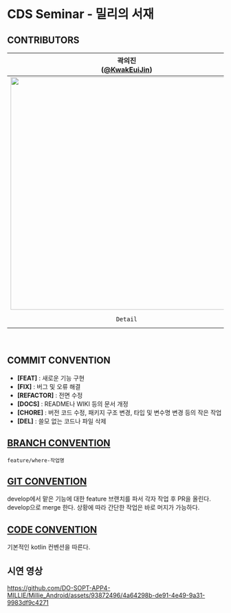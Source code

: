 # CDS Seminar - 밀리의 서재

## CONTRIBUTORS
| 곽의진<br/>([@KwakEuiJin](https://github.com/KwakEuiJin)) | 김지영<br/>([@amourxyoung](https://github.com/amourxyoung)) | 박동민<br/>([@chattymin](https://github.com/chattymin)) | 조세연<br/>([@crownjoe](https://github.com/crownjoe)) |
| :---: | :---: | :---: | :---: |
| <img width="540" src="https://avatars.githubusercontent.com/u/93872496?v=4"/> | <img width="540" src="https://avatars.githubusercontent.com/u/62274335?v=4"/> | <img width="540" src="https://avatars.githubusercontent.com/u/52882799?v=4"/> | <img width="540" src="https://avatars.githubusercontent.com/u/135544903?v=4"/> |
| `Detail` | `Today` | `Today` | `Best` <br/> `My Shelf` |
<br>

## COMMIT CONVENTION
- **[FEAT]** : 새로운 기능 구현
- **[FIX]** : 버그 및 오류 해결
- **[REFACTOR]** : 전면 수정
- **[DOCS]** : README나 WIKI 등의 문서 개정
- **[CHORE]** : 버전 코드 수정, 패키지 구조 변경, 타입 및 변수명 변경 등의 작은 작업
- **[DEL]** : 쓸모 없는 코드나 파일 삭제

## [BRANCH CONVENTION](https://www.notion.so/dosopt/Android-Notion-94ea993513c34dc4bcd81c0292746764)
```
feature/where-작업명
```

## [GIT CONVENTION](https://www.notion.so/dosopt/Android-Notion-94ea993513c34dc4bcd81c0292746764)
develop에서 맡은 기능에 대한 feature 브랜치를 파서 각자 작업 후 PR을 올린다. develop으로 merge 한다. 상황에 따라 간단한 작업은 바로 머지가 가능하다.

## [CODE CONVENTION](https://www.notion.so/dosopt/Android-Notion-94ea993513c34dc4bcd81c0292746764)
기본적인 kotlin 컨벤션을 따른다.

## 시연 영상

https://github.com/DO-SOPT-APP4-MILLIE/Millie_Android/assets/93872496/4a64298b-de91-4e49-9a31-9983df9c4271

